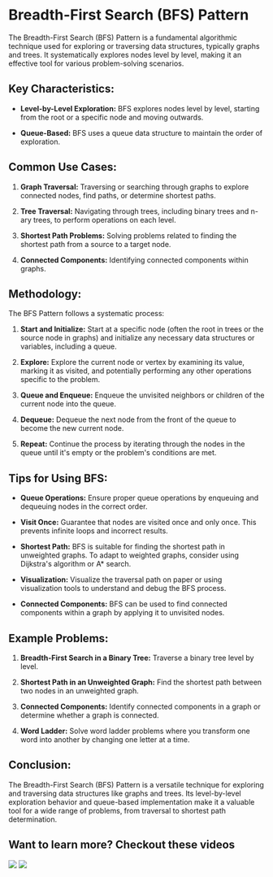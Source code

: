 # Breadth-First Search (BFS) Pattern

The Breadth-First Search (BFS) Pattern is a fundamental algorithmic technique used for exploring or traversing data structures, typically graphs and trees. It systematically explores nodes level by level, making it an effective tool for various problem-solving scenarios.

## Key Characteristics:

- **Level-by-Level Exploration:** BFS explores nodes level by level, starting from the root or a specific node and moving outwards.

- **Queue-Based:** BFS uses a queue data structure to maintain the order of exploration.

## Common Use Cases:

1. **Graph Traversal:** Traversing or searching through graphs to explore connected nodes, find paths, or determine shortest paths.

2. **Tree Traversal:** Navigating through trees, including binary trees and n-ary trees, to perform operations on each level.

3. **Shortest Path Problems:** Solving problems related to finding the shortest path from a source to a target node.

4. **Connected Components:** Identifying connected components within graphs.

## Methodology:

The BFS Pattern follows a systematic process:

1. **Start and Initialize:** Start at a specific node (often the root in trees or the source node in graphs) and initialize any necessary data structures or variables, including a queue.

2. **Explore:** Explore the current node or vertex by examining its value, marking it as visited, and potentially performing any other operations specific to the problem.

3. **Queue and Enqueue:** Enqueue the unvisited neighbors or children of the current node into the queue.

4. **Dequeue:** Dequeue the next node from the front of the queue to become the new current node.

5. **Repeat:** Continue the process by iterating through the nodes in the queue until it's empty or the problem's conditions are met.

## Tips for Using BFS:

- **Queue Operations:** Ensure proper queue operations by enqueuing and dequeuing nodes in the correct order.

- **Visit Once:** Guarantee that nodes are visited once and only once. This prevents infinite loops and incorrect results.

- **Shortest Path:** BFS is suitable for finding the shortest path in unweighted graphs. To adapt to weighted graphs, consider using Dijkstra's algorithm or A\* search.

- **Visualization:** Visualize the traversal path on paper or using visualization tools to understand and debug the BFS process.

- **Connected Components:** BFS can be used to find connected components within a graph by applying it to unvisited nodes.

## Example Problems:

1. **Breadth-First Search in a Binary Tree:** Traverse a binary tree level by level.

2. **Shortest Path in an Unweighted Graph:** Find the shortest path between two nodes in an unweighted graph.

3. **Connected Components:** Identify connected components in a graph or determine whether a graph is connected.

4. **Word Ladder:** Solve word ladder problems where you transform one word into another by changing one letter at a time.

## Conclusion:

The Breadth-First Search (BFS) Pattern is a versatile technique for exploring and traversing data structures like graphs and trees. Its level-by-level exploration behavior and queue-based implementation make it a valuable tool for a wide range of problems, from traversal to shortest path determination.

## Want to learn more? Checkout these videos

[![](https://img.youtube.com/vi/oDqjPvD54Ss/0.jpg)](https://www.youtube.com/watch?v=oDqjPvD54Ss) [![](https://img.youtube.com/vi/xlVX7dXLS64/0.jpg)](https://www.youtube.com/watch?v=xlVX7dXLS64)
